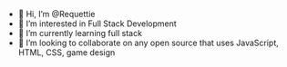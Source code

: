 - 👋 Hi, I’m @Requettie
- 👀 I’m interested in Full Stack Development
- 🌱 I’m currently learning full stack
- 💞️ I’m looking to collaborate on any open source that uses JavaScript, HTML, CSS, game design

<!---
Requettie/Requettie is a ✨ special ✨ repository because its `README.md` (this file) appears on your GitHub profile.
You can click the Preview link to take a look at your changes.
--->
